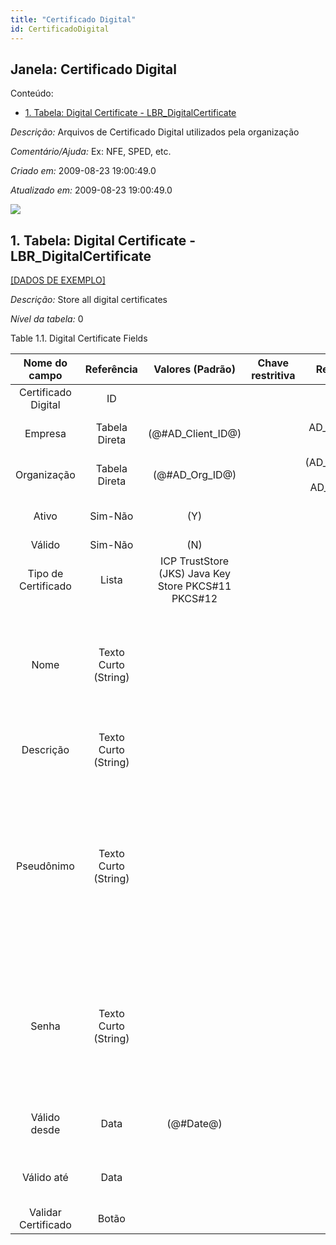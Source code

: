 ```yaml
---
title: "Certificado Digital"
id: CertificadoDigital
---
```

<div id="d20807e1" class="section chapter">

<div class="titlepage">

<div>

<div>

## Janela: Certificado Digital

</div>

</div>

</div>

<div class="toc">

<div class="toc-title">

Conteúdo:

</div>

  - <span class="section">[1. Tabela: Digital Certificate -
    LBR\_DigitalCertificate](#d20807e23)</span>

</div>

<span class="emphasis">*Descrição:* </span> Arquivos de Certificado
Digital utilizados pela organização

<span class="emphasis">*Comentário/Ajuda:* </span>Ex: NFE, SPED, etc.

<span class="emphasis"> *Criado em:* </span>2009-08-23 19:00:49.0

<span class="emphasis">*Atualizado em:* </span>2009-08-23 19:00:49.0

![](/img/manual/CertificadoDigital.png)

<div id="d20807e23" class="section section">

<div class="titlepage">

<div>

<div>

## 1. Tabela: Digital Certificate - LBR\_DigitalCertificate

</div>

</div>

</div>

[\[DADOS DE EXEMPLO\]](data/LBR_DigitalCertificate_data)

<span class="emphasis">*Descrição:*</span> Store all digital
certificates

<span class="emphasis">*Nível da tabela:* </span>0

</div>

<div id="d20807e36" class="table">

<div class="table-title">

Table 1.1. Digital Certificate
Fields

</div>

<div class="table-contents">

|    Nome do campo    |      Referência      |                   Valores (Padrão)                    | Chave restritiva |                Regra de validação                |                             Descrição                             |                                                                                      Comentário/Ajuda                                                                                       |
| :-----------------: | :------------------: | :---------------------------------------------------: | :--------------: | :----------------------------------------------: | :---------------------------------------------------------------: | :-----------------------------------------------------------------------------------------------------------------------------------------------------------------------------------------: |
| Certificado Digital |          ID          |                                                       |                  |                                                  |                                                                   |                                                                                                                                                                                             |
|       Empresa       |    Tabela Direta     |                 (@\#AD\_Client\_ID@)                  |                  |        AD\_Client.AD\_Client\_ID \< \> 0         |                (semelhante ao primeiro relatório)                 |                                                                                     (ver o mesmo acima)                                                                                     |
|     Organização     |    Tabela Direta     |                   (@\#AD\_Org\_ID@)                   |                  | (AD\_Org.IsSummary='N' OR AD\_Org.AD\_Org\_ID=0) |                (semelhante ao primeiro relatório)                 |                                                                                     (ver o mesmo acima)                                                                                     |
|        Ativo        |       Sim-Não        |                          (Y)                          |                  |                                                  |                (semelhante ao primeiro relatório)                 |                                                                                     (ver o mesmo acima)                                                                                     |
|       Válido        |       Sim-Não        |                          (N)                          |                  |                                                  |                                                                   |                                                                                                                                                                                             |
| Tipo de Certificado |        Lista         | ICP TrustStore (JKS) Java Key Store PKCS\#11 PKCS\#12 |                  |                                                  |              Define the type of Digital Certificate               |                                                                                                                                                                                             |
|        Nome         | Texto Curto (String) |                                                       |                  |                                                  |               Alphanumeric identifier of the entity               |                        The name of an entity (record) is used as an default search option in addition to the search key. The name is up to 60 characters in length.                         |
|      Descrição      | Texto Curto (String) |                                                       |                  |                                                  |             Optional short description of the record              |                                                                         A description is limited to 255 characters.                                                                         |
|     Pseudônimo      | Texto Curto (String) |                                                       |                  |                                                  | Defines an alternate method of indicating an account combination. | The Alias field allows you to define a alternate method for referring to a full account combination. For example, the Account Receivable Account for Garden World may be aliased as GW\_AR. |
|        Senha        | Texto Curto (String) |                                                       |                  |                                                  |              Password of any length (case sensitive)              |             The Password for this User. Passwords are required to identify authorized users. For iDempiere Users, you can change the password via the Process "Reset Password".             |
|    Válido desde     |         Data         |                      (@\#Date@)                       |                  |                                                  |            Valid from including this date (first day)             |                                                                 The Valid From date indicates the first day of a date range                                                                 |
|     Válido até      |         Data         |                                                       |                  |                                                  |              Valid to including this date (last day)              |                                                                  The Valid To date indicates the last day of a date range                                                                   |
| Validar Certificado |        Botão         |                                                       |                  |                                                  |                                                                   |                                                                                                                                                                                             |

</div>

</div>

  

</div>
